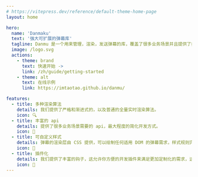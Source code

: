 ```yaml
---
# https://vitepress.dev/reference/default-theme-home-page
layout: home

hero:
  name: 'Danmaku'
  text: '强大可扩展的弹幕库'
  tagline: Danmu 是一个用来管理，渲染，发送弹幕的库，覆盖了很多业务场景并且提供了好用的扩展方式。
  image: /logo.svg
  actions:
    - theme: brand
      text: 快速开始 ->
      link: /zh/guide/getting-started
    - theme: alt
      text: 在线示例
      link: https://imtaotao.github.io/danmu/

features:
  - title: 多种渲染算法
    details: 我们提供了严格和渐进式的，以及普通的全量实时渲染算法。
    icon: 🔍
  - title: 丰富的 api
    details: 提供了很多业务场景需要的 api，最大程度的简化开发方式。
    icon: 🌟
  - title: 可自定义样式
    details: 弹幕的渲染层由 CSS 提供，可以绘制任何适用 DOM 的弹幕需求，样式规则完全复用 CSS，没有额外的学习成本。
    icon: 🧩
  - title: 插件化
    details: 我们提供了丰富的钩子，这允许你方便的开发插件来满足更加定制化的需求，这是非常强大的能力。
    icon: 🔌
---
```

